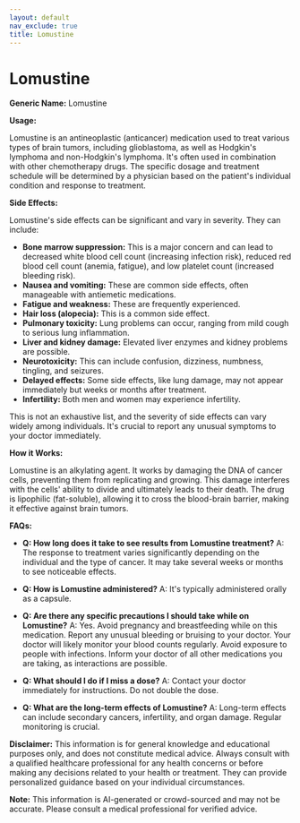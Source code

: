 ```yaml
---
layout: default
nav_exclude: true
title: Lomustine
---
```


# Lomustine

**Generic Name:** Lomustine

**Usage:**

Lomustine is an antineoplastic (anticancer) medication used to treat various types of brain tumors, including glioblastoma, as well as Hodgkin's lymphoma and non-Hodgkin's lymphoma.  It's often used in combination with other chemotherapy drugs.  The specific dosage and treatment schedule will be determined by a physician based on the patient's individual condition and response to treatment.

**Side Effects:**

Lomustine's side effects can be significant and vary in severity.  They can include:

* **Bone marrow suppression:** This is a major concern and can lead to decreased white blood cell count (increasing infection risk), reduced red blood cell count (anemia, fatigue), and low platelet count (increased bleeding risk).
* **Nausea and vomiting:** These are common side effects, often manageable with antiemetic medications.
* **Fatigue and weakness:**  These are frequently experienced.
* **Hair loss (alopecia):**  This is a common side effect.
* **Pulmonary toxicity:**  Lung problems can occur, ranging from mild cough to serious lung inflammation.
* **Liver and kidney damage:**  Elevated liver enzymes and kidney problems are possible.
* **Neurotoxicity:**  This can include confusion, dizziness, numbness, tingling, and seizures.
* **Delayed effects:**  Some side effects, like lung damage, may not appear immediately but weeks or months after treatment.
* **Infertility:**  Both men and women may experience infertility.

This is not an exhaustive list, and the severity of side effects can vary widely among individuals.  It's crucial to report any unusual symptoms to your doctor immediately.

**How it Works:**

Lomustine is an alkylating agent.  It works by damaging the DNA of cancer cells, preventing them from replicating and growing.  This damage interferes with the cells' ability to divide and ultimately leads to their death.  The drug is lipophilic (fat-soluble), allowing it to cross the blood-brain barrier, making it effective against brain tumors.

**FAQs:**

* **Q: How long does it take to see results from Lomustine treatment?** A:  The response to treatment varies significantly depending on the individual and the type of cancer.  It may take several weeks or months to see noticeable effects.

* **Q:  How is Lomustine administered?** A: It's typically administered orally as a capsule.

* **Q: Are there any specific precautions I should take while on Lomustine?** A: Yes.  Avoid pregnancy and breastfeeding while on this medication.  Report any unusual bleeding or bruising to your doctor.  Your doctor will likely monitor your blood counts regularly.  Avoid exposure to people with infections.  Inform your doctor of all other medications you are taking, as interactions are possible.

* **Q: What should I do if I miss a dose?** A: Contact your doctor immediately for instructions.  Do not double the dose.

* **Q:  What are the long-term effects of Lomustine?** A: Long-term effects can include secondary cancers, infertility, and organ damage.  Regular monitoring is crucial.


**Disclaimer:** This information is for general knowledge and educational purposes only, and does not constitute medical advice.  Always consult with a qualified healthcare professional for any health concerns or before making any decisions related to your health or treatment.  They can provide personalized guidance based on your individual circumstances.


**Note:** This information is AI-generated or crowd-sourced and may not be accurate. Please consult a medical professional for verified advice.